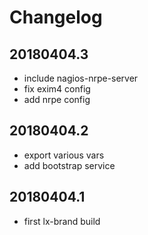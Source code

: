 # Changelog

## 20180404.3

* include nagios-nrpe-server
* fix exim4 config
* add nrpe config

## 20180404.2

* export various vars
* add bootstrap service

## 20180404.1

* first lx-brand build
